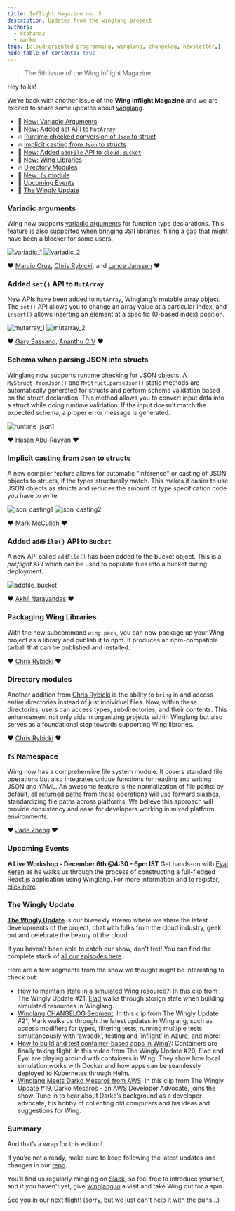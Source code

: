 ```yaml
---
title: Inflight Magazine no. 5
description: Updates from the winglang project
authors: 
  - dcahana2
  - markm
tags: [cloud-oriented programming, winglang, changelog, newsletter,]
hide_table_of_contents: true
---
```

> The 5th issue of the Wing Inflight Magazine.
> <!--truncate-->

Hey folks!

We’re back with another issue of the **Wing Inflight Magazine** and we are excited to share some updates about [winglang](https://winglang.io).

- 🚀 [New: Variadic Arguments](#variadic-arguments)
- 🚀 [New: Added set API to `MutArray`](#added-set-api-to-mutarray)
- 🔥 [Runtime checked conversion of `Json` to struct](#schema-when-parsing-json-into-structs)
- 🔥 [Implicit casting from `Json` to structs](#implicit-casting-from-json-to-structs)
- 🚀 [New: Added `addFile` API to `cloud.Bucket`](#added-addfile-api-to-bucket)
- 🚀 [New: Wing Libraries](#packaging-wing-libraries)
- 🔥 [Directory Modules](#directory-modules)
- 🚀 [New: `fs` module](#fs-namespace)
- 📅 [Upcoming Events](#upcoming-events)
- 🎥 [The Wingly Update](#the-wingly-update)

### Variadic arguments

Wing now supports [variadic arguments](https://en.wikipedia.org/wiki/Variadic_function) for function type declarations. This feature is also supported when bringing JSII libraries, filling a gap that might have been a blocker for some users.

![variadic_1](./assets/2023-09-20-magazine-005/variadic_1.png)
![variadic_2](./assets/2023-09-20-magazine-005/variadic_2.png)

❤️ [Marcio Cruz](https://github.com/marciocadev), [Chris Rybicki](https://github.com/Chriscbr), and [Lance Janssen](https://github.com/Lancear) ❤️

### Added `set()` API to `MutArray`

New APIs have been added to `MutArray`, Winglang's mutable array object. The `set()` API allows you to change an array value at a particular index, and `insert()` allows inserting an element at a specific (0-based index) position.

![mutarray_1](./assets/2023-09-20-magazine-005/mutarray_1.png)
![mutarray_2](./assets/2023-09-20-magazine-005/mutarray_2.png)

❤️ [Gary Sassano](https://github.com/garysassano), [Ananthu C V](https://github.com/WeepingClown13) ❤️

### Schema when parsing JSON into structs

Winglang now supports runtime checking for JSON objects. A `MyStruct.fromJson()` and `MyStruct.parseJson()` static methods are automatically generated for structs and perform schema validation based on the struct declaration. This method allows you to convert input data into a struct while doing runtime validation. If the input doesn't match the expected schema, a proper error message is generated.

![runtime_json1](./assets/2023-09-20-magazine-005/runtime_json_1.png)

❤️ [Hasan Abu-Rayyan](https://github.com/hasanaburayyan) ❤️

### Implicit casting from `Json` to structs


A new compiler feature allows for automatic "inference" or casting of JSON objects to structs, if the types structurally match. This makes it easier to use JSON objects as structs and reduces the amount of type specification code you have to write.

![json_casting1](./assets/2023-09-20-magazine-005/json_casting_1.png)
![json_casting2](./assets/2023-09-20-magazine-005/json_casting_2.png)

❤️ [Mark McCulloh](https://github.com/MarkMcCulloh) ❤️

### Added `addFile()` API to `Bucket`


A new API called `addFile()` has been added to the bucket object. This is a *preflight API* which can be used to populate files into a bucket during deployment.

![addfile_bucket](./assets/2023-09-20-magazine-005/addfile_bucket_1.png)

❤️ [Akhil Narayandas](https://github.com/0018akhil) ❤️

### Packaging Wing Libraries


With the new subcommand `wing pack`, you can now package up your Wing project as a library and publish it to npm. It produces an npm-compatible tarball that can be published and installed.

❤️ [Chris Rybicki](https://github.com/Chriscbr) ❤️

### Directory modules


Another addition from [Chris Rybicki](https://github.com/Chriscbr) is the ability to `bring` in and access entire directories instead of just individual files. Now, within these directories, users can access types, subdirectories, and their contents. This enhancement not only aids in organizing projects within Winglang but also serves as a foundational step towards supporting Wing libraries.

❤️ [Chris Rybicki](https://github.com/Chriscbr) ❤️

### `fs` Namespace


Wing now has a comprehensive file system module. It covers standard file operations but also integrates unique functions for reading and writing JSON and YAML. An awesome feature is the normalization of file paths: by default, all returned paths from these operations will use forward slashes, standardizing file paths across platforms. We believe this approach will provide consistency and ease for developers working in mixed platform environments.

❤️ [Jade Zheng](https://github.com/jianzs) ❤️

### Upcoming Events

**🔥 Live Workshop - December 6th @4:30 - 6pm IST**
Get hands-on with [Eyal Keren](https://github.com/ekeren) as he walks us through the process of constructing a full-fledged React.js application using Winglang.
For more information and to register, [click here](https://www.eventbrite.com/e/winglang-react-workshop-tickets-754616256537?aff=oddtdtcreator).

### The Wingly Update

**[The Wingly Update](https://www.twitch.tv/winglangio)** is our biweekly stream where we share the latest developments of the project, chat with folks from the cloud industry, geek out and celebrate the beauty of the cloud.

If you haven't been able to catch our show, don't fret! You can find the complete stack of [all our episodes here](https://youtube.com/playlist?list=PL-P8v-FRassZBWsNoSafL_ReO0JO0xJVm&si=trffVrtGGMUZ-SKb). 

Here are a few segments from the show we thought might be interesting to check out:

- [How to maintain state in a simulated Wing resource?](https://youtu.be/wJVT1DaH8lA): In this clip from The Wingly Update #21, [Elad](https://github.com/eladb) walks through storign state when building simulated resources in Winglang.
- [Winglang CHANGELOG Segment](https://youtu.be/AXQ-eIhpYto): In this clip from The Wingly Update #21, Mark walks us through the latest updates in Winglang, such as access modifiers for types, filtering tests, running multiple tests simultaneously with ‘awscdk’, testing and ‘inflight’ in Azure, and more!
- [How to build and test container-based apps in Wing?](https://youtu.be/3kFcyzKt3MU): Containers are finally taking flight! In this video from The Wingly Update #20, Elad and Eyal are playing around with containers in Wing. They show how local simulation works with Docker and how apps can be seamlessly deployed to Kubernetes through Helm.
- [Winglang Meets Darko Mesaroš from AWS](https://youtu.be/KivcGZPIRB0): In this clip from The Wingly Update #19, Darko Mesaroš - an AWS Developer Advocate, joins the show. Tune in to hear about Darko’s background as a developer advocate, his hobby of collecting old computers and his ideas and suggestions for Wing. 

### Summary

And that’s a wrap for this edition!

If you’re not already, make sure to keep following the latest updates and changes in our [repo](https://github.com/winglang/wing).

You'll find us regularly mingling on [Slack](https://t.winglang.io/slack), so feel free to introduce yourself, and if you haven't yet, give [winglang.io](https://winglang.io) a visit and take Wing out for a spin.

See you in our next flight! (sorry, but we just can't help it with the puns...)
